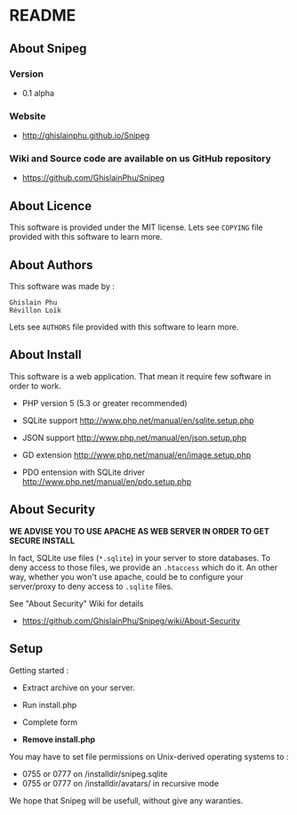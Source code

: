 # README

## About Snipeg

### Version

* 0.1 alpha

### Website

* http://ghislainphu.github.io/Snipeg

### Wiki and Source code are available on us GitHub repository

* https://github.com/GhislainPhu/Snipeg

## About Licence

This software is provided under the MIT license.
Lets see `COPYING` file provided with this software to learn more.

## About Authors

This software was made by :

	Ghislain Phu
	Révillon Loïk

Lets see `AUTHORS` file provided with this software to learn more.

## About Install

This software is a web application. That mean it require few software in order to work.

* PHP version 5 (5.3 or greater recommended)

* SQLite support http://www.php.net/manual/en/sqlite.setup.php

* JSON support http://www.php.net/manual/en/json.setup.php

* GD extension http://www.php.net/manual/en/image.setup.php

* PDO entension with SQLite driver http://www.php.net/manual/en/pdo.setup.php

## About Security

**WE ADVISE YOU TO USE APACHE AS WEB SERVER IN ORDER TO GET SECURE INSTALL**

In fact, SQLite use files (`*.sqlite`) in your server to store databases.
To deny access to those files, we provide an `.htaccess` which do it.
An other way, whether you won't use apache, could be to configure your server/proxy to deny access to `.sqlite` files.

See "About Security" Wiki for details

* https://github.com/GhislainPhu/Snipeg/wiki/About-Security

## Setup

Getting started :

* Extract archive on your server.

* Run install.php

* Complete form

* **Remove install.php**

You may have to set file permissions on Unix-derived operating systems to :

* 0755 or 0777 on /installdir/snipeg.sqlite
* 0755 or 0777 on /installdir/avatars/ in recursive mode

We hope that Snipeg will be usefull, without give any waranties.
